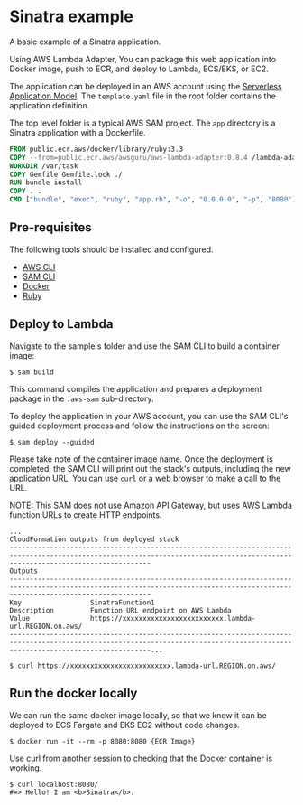 # Sinatra example
A basic example of a Sinatra application.

Using AWS Lambda Adapter, You can package this web application into Docker image, push to ECR, and deploy to Lambda, ECS/EKS, or EC2.

The application can be deployed in an AWS account using the [Serverless Application Model](https://github.com/awslabs/serverless-application-model). The `template.yaml` file in the root folder contains the application definition.

The top level folder is a typical AWS SAM project. The `app` directory is a Sinatra application with a Dockerfile.

```dockerfile
FROM public.ecr.aws/docker/library/ruby:3.3
COPY --from=public.ecr.aws/awsguru/aws-lambda-adapter:0.8.4 /lambda-adapter /opt/extensions/lambda-adapter
WORKDIR /var/task
COPY Gemfile Gemfile.lock ./
RUN bundle install
COPY . .
CMD ["bundle", "exec", "ruby", "app.rb", "-o", "0.0.0.0", "-p", "8080"]
```

## Pre-requisites

The following tools should be installed and configured.
* [AWS CLI](https://aws.amazon.com/cli/)
* [SAM CLI](https://github.com/awslabs/aws-sam-cli)
* [Docker](https://www.docker.com/products/docker-desktop)
* [Ruby](https://www.ruby-lang.org/)

## Deploy to Lambda

Navigate to the sample's folder and use the SAM CLI to build a container image:

```shell
$ sam build
```

This command compiles the application and prepares a deployment package in the `.aws-sam` sub-directory.

To deploy the application in your AWS account, you can use the SAM CLI's guided deployment process and follow the instructions on the screen:

```shell
$ sam deploy --guided
```

Please take note of the container image name.
Once the deployment is completed, the SAM CLI will print out the stack's outputs, including the new application URL. You can use `curl` or a web browser to make a call to the URL.

NOTE: This SAM does not use Amazon API Gateway, but uses AWS Lambda function URLs to create HTTP endpoints.

```shell
...
CloudFormation outputs from deployed stack
-------------------------------------------------------------------------------------------------------------------------------------------------------------------------------
Outputs
-------------------------------------------------------------------------------------------------------------------------------------------------------------------------------
Key                 SinatraFunction1
Description         Function URL endpoint on AWS Lambda
Value               https://xxxxxxxxxxxxxxxxxxxxxxxxx.lambda-url.REGION.on.aws/
-------------------------------------------------------------------------------------------------------------------------------------------------------------------------------...

$ curl https://xxxxxxxxxxxxxxxxxxxxxxxxx.lambda-url.REGION.on.aws/
```

## Run the docker locally

We can run the same docker image locally, so that we know it can be deployed to ECS Fargate and EKS EC2 without code changes.

```shell
$ docker run -it --rm -p 8080:8080 {ECR Image}
```

Use curl from another session to checking that the Docker container is working.

```shell
$ curl localhost:8080/
#=> Hello! I am <b>Sinatra</b>.
```

